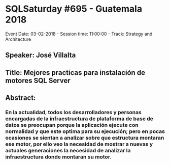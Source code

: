 # SQLSaturday #695 - Guatemala 2018
Event Date: 03-02-2018 - Session time: 11:00:00 - Track: Strategy and Architecture
## Speaker: José Villalta
## Title: Mejores practicas para instalación de motores SQL Server
## Abstract:
### En la actualidad, todos los desarrolladores y personas encargadas de la infraestructura de plataforma de base de datos se preocupan porque la aplicación ejecute con normalidad y que este optima para su ejecución; pero en pocas ocasiones se sientan a analizar sobre que estructura montaran ese motor, por ello veo la necesidad de mostrar a nuevas y actuales generaciones la necesidad de analizar la infraestructura donde montaran su motor.
